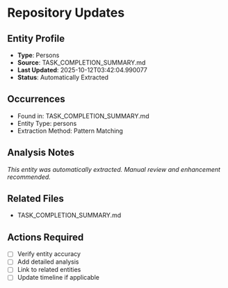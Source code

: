 # Repository Updates

## Entity Profile
- **Type**: Persons
- **Source**: TASK_COMPLETION_SUMMARY.md
- **Last Updated**: 2025-10-12T03:42:04.990077
- **Status**: Automatically Extracted

## Occurrences
- Found in: TASK_COMPLETION_SUMMARY.md
- Entity Type: persons
- Extraction Method: Pattern Matching

## Analysis Notes
*This entity was automatically extracted. Manual review and enhancement recommended.*

## Related Files
- TASK_COMPLETION_SUMMARY.md

## Actions Required
- [ ] Verify entity accuracy
- [ ] Add detailed analysis
- [ ] Link to related entities
- [ ] Update timeline if applicable
